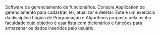 Software de gerenciamento de funcionários.
Console Application de gerenciamento para cadastrar, ler, atualizar e deletar.
Este é um exercício da disciplina Lógica de Programação e Algoritmos proposto pela minha faculdade cujo objetivo é usar lista com dicionários e funções para armazenar os dados inseridos pelo usuário.


